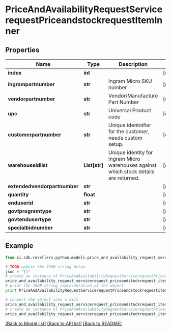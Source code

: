 # PriceAndAvailabilityRequestServicerequestPriceandstockrequestItemInner


## Properties

Name | Type | Description | Notes
------------ | ------------- | ------------- | -------------
**index** | **int** |  | [optional] 
**ingrampartnumber** | **str** | Ingram Micro SKU number | [optional] 
**vendorpartnumber** | **str** | Vendor/Manufacture Part Number | [optional] 
**upc** | **str** | Universal Product code | [optional] 
**customerpartnumber** | **str** | Unique identoifier for the customer, needs custom setup. | [optional] 
**warehouseidlist** | **List[str]** | Unique identity for Ingram Micro warehouses against which stock details are returned. | [optional] 
**extendedvendorpartnumber** | **str** |  | [optional] 
**quantity** | **float** |  | [optional] 
**enduserid** | **str** |  | [optional] 
**govtprogramtype** | **str** |  | [optional] 
**govtendusertype** | **str** |  | [optional] 
**specialbidnumber** | **str** |  | [optional] 

## Example

```python
from xi.sdk.resellers.python.models.price_and_availability_request_servicerequest_priceandstockrequest_item_inner import PriceAndAvailabilityRequestServicerequestPriceandstockrequestItemInner

# TODO update the JSON string below
json = "{}"
# create an instance of PriceAndAvailabilityRequestServicerequestPriceandstockrequestItemInner from a JSON string
price_and_availability_request_servicerequest_priceandstockrequest_item_inner_instance = PriceAndAvailabilityRequestServicerequestPriceandstockrequestItemInner.from_json(json)
# print the JSON string representation of the object
print PriceAndAvailabilityRequestServicerequestPriceandstockrequestItemInner.to_json()

# convert the object into a dict
price_and_availability_request_servicerequest_priceandstockrequest_item_inner_dict = price_and_availability_request_servicerequest_priceandstockrequest_item_inner_instance.to_dict()
# create an instance of PriceAndAvailabilityRequestServicerequestPriceandstockrequestItemInner from a dict
price_and_availability_request_servicerequest_priceandstockrequest_item_inner_form_dict = price_and_availability_request_servicerequest_priceandstockrequest_item_inner.from_dict(price_and_availability_request_servicerequest_priceandstockrequest_item_inner_dict)
```
[[Back to Model list]](../README.md#documentation-for-models) [[Back to API list]](../README.md#documentation-for-api-endpoints) [[Back to README]](../README.md)


